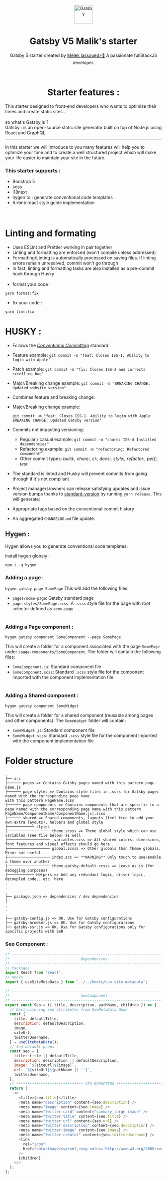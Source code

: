 <p align="center">
  <a href="https://www.gatsbyjs.com">
    <img alt="Gatsby" src="https://www.gatsbyjs.com/Gatsby-Monogram.svg" width="60" />
  </a>
</p>
<h1 align="center">
  Gatsby V5 Malik's starter
</h1>

<P align="center">
Gatsby 5 starter created by <a href="https://www.linkedin.com/in/melek-lassoued-%E2%9A%A1%F0%9F%9A%80-27a1981a8/">Melek lassoued⚡🚀</a> A passionate fullStackJS developer.</p>
<br/>
<h1 align="center"> Starter features :</h1>
This starter designed to front-end developers who wants to optimize their times and create static sites .
</br>
</br>
so what's Gatsby.js ?
</br>
Gatsby : is an open-source static site generator built on top of Node.js using React and GraphQL.
<hr>
In this starter we will introduce to you many features will help you to optimize your time and to create a well structured project which will make your life easier to maintain your site in the future.

### This starter supports :

- Boostrap 5
- scss
- i18next
- hygen to : generate conventional code templates
- Airbnb react style guide implementation
  <br>
  <br>
  <br>

# Linting and formating

- Uses ESLint and Prettier working in pair together
- Linting and formatting are enforced (won't compile unless addressed)
- Formatting/Linting is automatically processed on saving files. If linting errors remain unresolved, commit won't go through
- In fact, linting and formatting tasks are also
  installed as a pre-commit hook through Husky
  <br/>
  <br/>
- format your code :

```shell
yarn format:fix
```

- fix your code :

```shell
yarn lint:fix
```

# HUSKY :

- Follows the [_Conventional Committing_](https://www.conventionalcommits.org/en/v1.0.0/) standard

- Feature example: `git commit -m "feat: Closes ISS-1. Ability to login with Apple"`
- Patch example: `git commit -m "fix: Closes ISS-2 and corrects scrolling bug"`
- Major/Breaking change example: `git commit -m "BREAKING CHANGE: Updated website version"`
- Combines feature and breaking change:
- Major/Breaking change example:

  `git commit -m "feat: Closes ISS-1. Ability to login with Apple BREAKING CHANGE: Updated Gatsby version"`

- Commits not impacting versioning:

  - Regular / casual example: `git commit -m "chore: ISS-4 Installed dependencies"`
  - Refactoring example: `git commit -m "refactoring: Refactored component"`
  - Other commit types: _build:, chore:, ci:, docs:, style:, refactor:, perf:, test_

- The standard is linted and Husky will prevent commits from going through if it's not compliant
- Project managers/owners can release satisfying updates and issue version bumps thanks to [standard-version](https://github.com/conventional-changelog/standard-version) by running `yarn release`. This will generate:
- Appropriate tags based on the conventional commit history
- An aggregated `CHANGELOG.md` file update.

## Hygen :

Hygen allows you to generate conventional code templates:
<br/>

install hygen globaly :

```shell
npm i -g hygen
```

### Adding a page :

`hygen gatsby page SomePage`
This will add the following files:

- `pages/some-page`: Gatsby standard page
- `page-styles/SomePage.scss`: A `.scss` style file for the page with root selector defined as `some-page`
  <br/>
  <br/>

### Adding a Page component :

`hygen gatsby component SomeComponent --page SomePage`

This will create a folder for a component associated with the page `SomePage` under `/page-components/SomeComponent`. The folder will contain the following files:

- `SomeComponent.js`: Standard component file
- `SomeComponent.scss`: Standard `.scss` style file for the component imported with the component implementation file
  <br/>
  <br/>

### Adding a Shared component :

`hygen gatsby component SomeWidget`

This will create a folder for a shared component (reusable among pages and other components). The `SomeWidget` folder will contain:

- `SomeWidget.js`: Standard component file
- `SomeWidget.scss`: Standard `.scss` style file for the component imported with the component implementation file

# Folder structure

    .
    ├── src
    ├────── pages => Contains Gatsby pages named with this pattern page-name.js
    ├────── page-styles => Contains style files in .scss for Gatsby pages named with the corresponding page name
    with this pattern PageName.scss
    ├────── page-components => Contains components that are specific to a page named with the corresponding page name with this pattern PageName/ComponentName/ComponentName.js|.scss
    ├────── shared => Shared components, layouts (feel free to add your own extra layouts), helpers and global style
    ├──────────── styles
    ├─────────────────── theme.scsss => Theme global style which can use variables (see file below) as well
    ├─────────────────── _variables.scss => All shared colors, dimensions, font features and visual effects should go here
    ├─────────────────── global.scsss => Other globals than theme globals. Minor but useful.
    ├─────────────────── index.scc => **WARNING** Only touch to use/enable a theme over another
    ├─────────────────── theme-gatsby-default.scsss => Leave as is (for debugging purposes)
    ├──────────── Helpers => Add any redundant logic, driver logic, decoupled code...etc. here
    .
    .
    .
    ├── package.json => dependencies / dev dependencies
    ├
    .
    .
    .
    ├── gatsby-config.js => OK. Use for Gatsby configurations
    ├── gatsby-browser.js => OK. Use for Gatsby configurations
    ├── gatsby-ssr.js => OK. Use for Gatsby configurations only for specific projects with SSR

### Seo Component :

```js
/* -------------------------------------------------------------------------- */
/*                                Dependencies                                */
/* -------------------------------------------------------------------------- */
// Packages
import React from 'react';
// Hooks
import { useSiteMetaData } from '../../hooks/use-site-metadata';

/* -------------------------------------------------------------------------- */
/*                                SeoComponent                                */
/* -------------------------------------------------------------------------- */
export const Seo = ({ title, description, pathName, children }) => {
  // Destructuring seo attributes from UseMetaData Hook
  const {
    title: defaultTitle,
    description: defaultDescription,
    image,
    siteUrl,
    twitterUsername,
  } = useSiteMetaData();
  // Seo default props
  const seo = {
    title: title || defaultTitle,
    description: description || defaultDescription,
    image: `${siteUrl}${image}`,
    url: `${siteUrl}${pathName || ''}`,
    twitterUsername,
  };
  /* ****************************** SEO RENDETING ***************************** */
  return (
    <>
      <title>{seo.title}</title>
      <meta name="description" content={seo.description} />
      <meta name="image" content={seo.image} />
      <meta name="twitter:card" content="summary_large_image" />
      <meta name="twitter:title" content={seo.title} />
      <meta name="twitter:url" content={seo.url} />
      <meta name="twitter:description" content={seo.description} />
      <meta name="twitter:image" content={seo.image} />
      <meta name="twitter:creator" content={seo.twitterUsername} />
      <link
        rel="icon"
        href="data:image/svg+xml,<svg xmlns='http://www.w3.org/2000/svg' viewBox='0 0 100 100'><text y='0.9em' font-size='90'>👤</text></svg>"
      />
      {children}
    </>
  );
};
```
